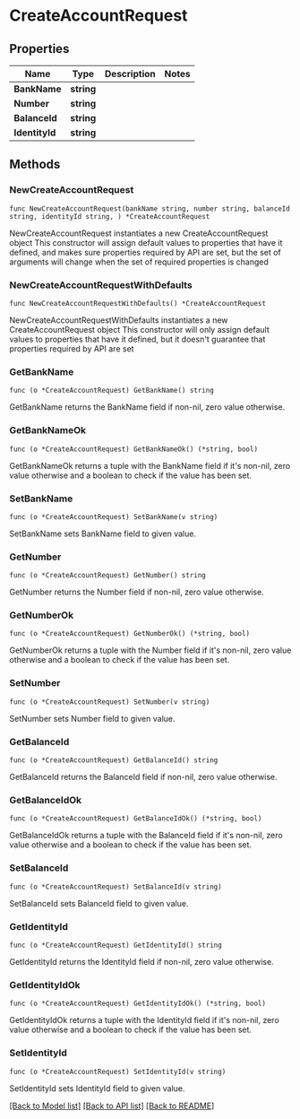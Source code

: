 # CreateAccountRequest

## Properties

Name | Type | Description | Notes
------------ | ------------- | ------------- | -------------
**BankName** | **string** |  | 
**Number** | **string** |  | 
**BalanceId** | **string** |  | 
**IdentityId** | **string** |  | 

## Methods

### NewCreateAccountRequest

`func NewCreateAccountRequest(bankName string, number string, balanceId string, identityId string, ) *CreateAccountRequest`

NewCreateAccountRequest instantiates a new CreateAccountRequest object
This constructor will assign default values to properties that have it defined,
and makes sure properties required by API are set, but the set of arguments
will change when the set of required properties is changed

### NewCreateAccountRequestWithDefaults

`func NewCreateAccountRequestWithDefaults() *CreateAccountRequest`

NewCreateAccountRequestWithDefaults instantiates a new CreateAccountRequest object
This constructor will only assign default values to properties that have it defined,
but it doesn't guarantee that properties required by API are set

### GetBankName

`func (o *CreateAccountRequest) GetBankName() string`

GetBankName returns the BankName field if non-nil, zero value otherwise.

### GetBankNameOk

`func (o *CreateAccountRequest) GetBankNameOk() (*string, bool)`

GetBankNameOk returns a tuple with the BankName field if it's non-nil, zero value otherwise
and a boolean to check if the value has been set.

### SetBankName

`func (o *CreateAccountRequest) SetBankName(v string)`

SetBankName sets BankName field to given value.


### GetNumber

`func (o *CreateAccountRequest) GetNumber() string`

GetNumber returns the Number field if non-nil, zero value otherwise.

### GetNumberOk

`func (o *CreateAccountRequest) GetNumberOk() (*string, bool)`

GetNumberOk returns a tuple with the Number field if it's non-nil, zero value otherwise
and a boolean to check if the value has been set.

### SetNumber

`func (o *CreateAccountRequest) SetNumber(v string)`

SetNumber sets Number field to given value.


### GetBalanceId

`func (o *CreateAccountRequest) GetBalanceId() string`

GetBalanceId returns the BalanceId field if non-nil, zero value otherwise.

### GetBalanceIdOk

`func (o *CreateAccountRequest) GetBalanceIdOk() (*string, bool)`

GetBalanceIdOk returns a tuple with the BalanceId field if it's non-nil, zero value otherwise
and a boolean to check if the value has been set.

### SetBalanceId

`func (o *CreateAccountRequest) SetBalanceId(v string)`

SetBalanceId sets BalanceId field to given value.


### GetIdentityId

`func (o *CreateAccountRequest) GetIdentityId() string`

GetIdentityId returns the IdentityId field if non-nil, zero value otherwise.

### GetIdentityIdOk

`func (o *CreateAccountRequest) GetIdentityIdOk() (*string, bool)`

GetIdentityIdOk returns a tuple with the IdentityId field if it's non-nil, zero value otherwise
and a boolean to check if the value has been set.

### SetIdentityId

`func (o *CreateAccountRequest) SetIdentityId(v string)`

SetIdentityId sets IdentityId field to given value.



[[Back to Model list]](../README.md#documentation-for-models) [[Back to API list]](../README.md#documentation-for-api-endpoints) [[Back to README]](../README.md)



